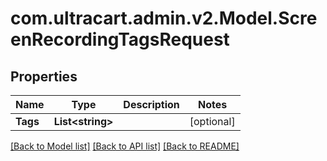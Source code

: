# com.ultracart.admin.v2.Model.ScreenRecordingTagsRequest
## Properties

Name | Type | Description | Notes
------------ | ------------- | ------------- | -------------
**Tags** | **List&lt;string&gt;** |  | [optional] 


[[Back to Model list]](../README.md#documentation-for-models) [[Back to API list]](../README.md#documentation-for-api-endpoints) [[Back to README]](../README.md)

